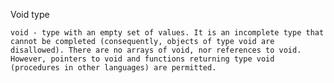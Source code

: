 Void type

    void - type with an empty set of values. It is an incomplete type that cannot be completed (consequently, objects of type void are disallowed). There are no arrays of void, nor references to void. However, pointers to void and functions returning type void (procedures in other languages) are permitted. 
